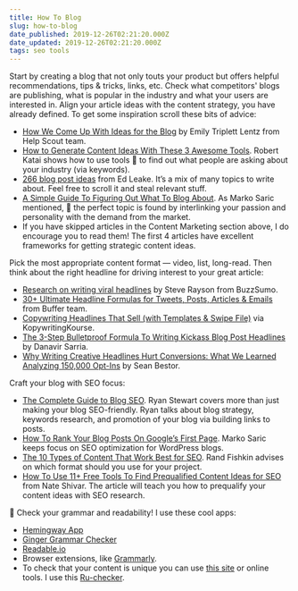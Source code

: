 ```yaml
---
title: How To Blog
slug: how-to-blog
date_published: 2019-12-26T02:21:20.000Z
date_updated: 2019-12-26T02:21:20.000Z
tags: seo tools
---
```


Start by creating a blog that not only touts your product but offers helpful recommendations, tips & tricks, links, etc. Check what competitors' blogs are publishing, what is popular in the industry and what your users are interested in. Align your article ideas with the content strategy, you have already defined. To get some inspiration scroll these bits of advice:

- [How We Come Up With Ideas for the Blog](https://www.helpscout.net/blog/blog-post-ideas/) by Emily Triplett Lentz from Help Scout team.
- [How to Generate Content Ideas With These 3 Awesome Tools](http://buzzsumo.com/blog/how-to-generate-content-ideas-with-these-3-awesome-tools/). Robert Katai shows how to use tools 🔎 to find out what people are asking about your industry (via keywords).
- [266 blog post ideas](https://midasmedia.co.uk/killer-blog-post-ideas-no-more-writers-block/) from Ed Leake. It’s a mix of many topics to write about. Feel free to scroll it and steal relevant stuff.
- [A Simple Guide To Figuring Out What To Blog About](http://howtomakemyblog.com/blog-topic/). As Marko Saric mentioned, 🙏 the perfect topic is found by interlinking your passion and personality with the demand from the market.
- If you have skipped articles in the Content Marketing section above, I do encourage you to read them! The first 4 articles have excellent frameworks for getting strategic content ideas.

Pick the most appropriate content format — video, list, long-read. Then think about the right headline for driving interest to your great article:

- [Research on writing viral headlines](http://buzzsumo.com/blog/5-ways-create-amazing-viral-headlines/) by Steve Rayson from BuzzSumo.
- [30+ Ultimate Headline Formulas for Tweets, Posts, Articles & Emails](https://blog.bufferapp.com/headline-formulas) from Buffer team.
- [Copywriting Headlines That Sell (with Templates & Swipe File)](https://kopywritingkourse.com/copywriting-headlines-that-sell/) via KopywritingKourse.
- [The 3-Step Bulletproof Formula To Writing Kickass Blog Post Headlines](https://growandconvert.com/content-marketing/writing-blog-post-headlines/) by Danavir Sarria.
- [Why Writing Creative Headlines Hurt Conversions: What We Learned Analyzing 150,000 Opt-Ins](https://sumo.com/stories/writing-headlines) by Sean Bestor.

Craft your blog with SEO focus:

- [The Complete Guide to Blog SEO](http://webris.org/blog-seo-how-to-optimize-your-blog-for-google/). Ryan Stewart covers more than just making your blog SEO-friendly. Ryan talks about blog strategy, keywords research, and promotion of your blog via building links to posts.
- [How To Rank Your Blog Posts On Google’s First Page](http://howtomakemyblog.com/blog-seo/). Marko Saric keeps focus on SEO optimization for WordPress blogs.
- [The 10 Types of Content That Work Best for SEO](https://moz.com/blog/the-ten-types-of-content-that-work-best-for-seo-whiteboard-friday). Rand Fishkin advises on which format should you use for your project.
- [How To Use 11+ Free Tools To Find Prequalified Content Ideas for SEO](https://www.shivarweb.com/4275/finding-content-ideas-for-seo/) from Nate Shivar. The article will teach you how to prequalify your content ideas with SEO research.

📌 Check your grammar and readability! I use these cool apps:

- [Hemingway App](http://www.hemingwayapp.com/)
- [Ginger Grammar Checker](http://www.gingersoftware.com/grammarcheck)
- [Readable.io](https://app.readable.io/text/)
- Browser extensions, like [Grammarly](https://app.grammarly.com/).
- To check that your content is unique you can use [this site](https://www.copyscape.com/) or online tools. I use this [Ru-checker](https://be1.ru/antiplagiat-online/).
